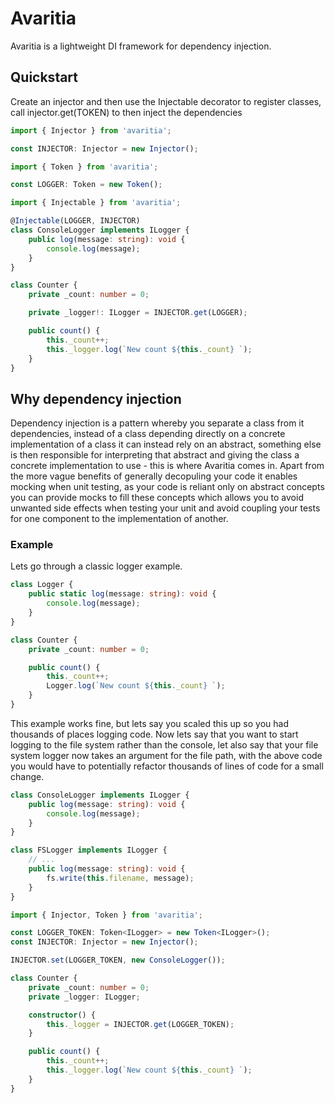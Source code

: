 # Avaritia

Avaritia is a lightweight DI framework for dependency injection.

## Quickstart

Create an injector and then use the Injectable decorator to register classes, call injector.get(TOKEN) to then inject the dependencies

```typescript
import { Injector } from 'avaritia';

const INJECTOR: Injector = new Injector();

import { Token } from 'avaritia'; 

const LOGGER: Token = new Token();

import { Injectable } from 'avaritia';

@Injectable(LOGGER, INJECTOR)
class ConsoleLogger implements ILogger {
    public log(message: string): void {
        console.log(message);
    }
}

class Counter {
    private _count: number = 0;

    private _logger!: ILogger = INJECTOR.get(LOGGER);

    public count() {
        this._count++;
        this._logger.log(`New count ${this._count} `);
    }
}
```

## Why dependency injection

Dependency injection is a pattern whereby you separate a class from it dependencies, instead of a class depending directly on a concrete implementation of a class it can instead rely on an abstract, something else is then responsible for interpreting that abstract and giving the class a concrete implementation to use - this is where Avaritia comes in. Apart from the more vague benefits of generally decopuling your code it enables mocking when unit testing, as your code is reliant only on abstract concepts you can provide mocks to fill these concepts which allows you to avoid unwanted side effects when testing your unit and avoid coupling your tests for one component to the implementation of another.

### Example

Lets go through a classic logger example.

```typescript
class Logger {
    public static log(message: string): void {
        console.log(message);
    }
}

class Counter {
    private _count: number = 0;

    public count() {
        this._count++;
        Logger.log(`New count ${this._count} `);
    }
}
```

This example works fine, but lets say you scaled this up so you had thousands of places logging code. Now lets say that you want to start logging to the file system rather than the console, let also say that your file system logger now takes an argument for the file path, with the above code you would have to potentially refactor thousands of lines of code for a small change.

```typescript
class ConsoleLogger implements ILogger {
    public log(message: string): void {
        console.log(message);
    }
}

class FSLogger implements ILogger {
    // ...
    public log(message: string): void {
        fs.write(this.filename, message);
    }
}

import { Injector, Token } from 'avaritia';

const LOGGER_TOKEN: Token<ILogger> = new Token<ILogger>();
const INJECTOR: Injector = new Injector();

INJECTOR.set(LOGGER_TOKEN, new ConsoleLogger());

class Counter {
    private _count: number = 0;
    private _logger: ILogger;

    constructor() {
        this._logger = INJECTOR.get(LOGGER_TOKEN);
    }

    public count() {
        this._count++;
        this._logger.log(`New count ${this._count} `);
    }
}
```
